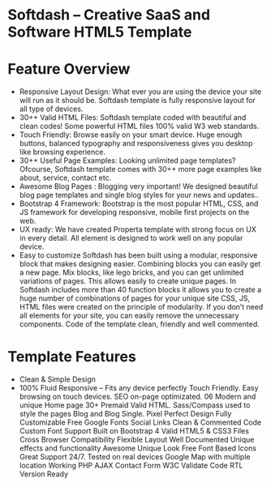 # Softdash – Creative SaaS and Software HTML5 Template

# Feature Overview
- Responsive Layout Design:
What ever you are using the device your site will run as it should be. Softdash template is fully responsive layout for all type of devices.
- 30++ Valid HTML Files:
Softdash template coded with beautiful and clean codes! Some powerful HTML files 100% valid W3 web standards.
- Touch Friendly:
Browse easily on your smart device. Huge enough buttons, balanced typography and responsiveness gives you desktop like browsing experience.
- 30++ Useful Page Examples:
Looking unlimited page templates? Ofcourse, Softdash template comes with 30++ more page examples like about, service, contact etc.
- Awesome Blog Pages :
Blogging very important! We designed beautiful blog page templates and single blog styles for your news and updates..
- Bootstrap 4 Framework:
Bootstrap is the most popular HTML, CSS, and JS framework for developing responsive, mobile first projects on the web.
- UX ready:
We have created Properta template with strong focus on UX in every detail. All element is designed to work well on any popular device.
- Easy to customize
Softdash has been built using a modular, responsive block that makes designing easier. Combining blocks you can easily get a new page. Mix blocks, like lego bricks, and you can get unlimited variations of pages. This allows easily to create unique pages. In Softdash includes more than 40 function blocks it allows you to create a huge number of combinations of pages for your unique site CSS, JS, HTML files were created on the principle of modularity. If you don’t need all elements for your site, you can easily remove the unnecessary components. Code of the template clean, friendly and well commented.

# Template Features
- Clean & Simple Design
- 100% Fluid Responsive – Fits any device perfectly
Touch Friendly. Easy browsing on touch devices.
SEO on-page optimizated.
06 Modern and unique Home page
30+ Premaid Valid HTML.
Sass/Compass used to style the pages
Blog and Blog Single.
Pixel Perfect Design
Fully Customizable
Free Google Fonts
Social Links
Clean & Commented Code
Custom Font Support
Built on Bootstrap 4
Valid HTML5 & CSS3 Files
Cross Browser Compatibility
Flexible Layout
Well Documented
Unique effects and functionality
Awesome Unique Look
Free Font Based Icons
Great Support 24/7.
Tested on real devices
Google Map with multiple location
Working PHP AJAX Contact Form
W3C Validate Code
RTL Version Ready
